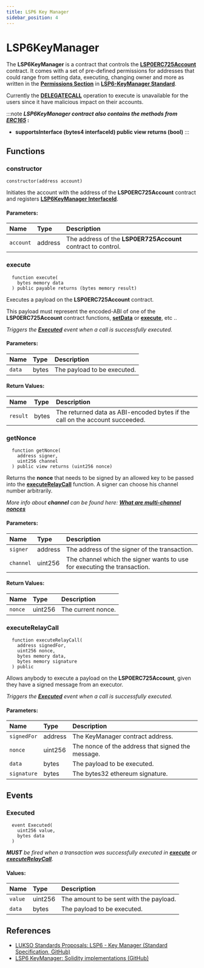 ```yaml
---
title: LSP6 Key Manager
sidebar_position: 4
---
```


# LSP6KeyManager

The **LSP6KeyManager** is a contract that controls the **[LSP0ERC725Account](./lsp0-erc725-account.md)** contract. It comes with a set of pre-defined permissions for addresses that could range from setting data, executing, changing owner and more as written in the **[Permissions Section](../universal-profile/04-lsp6-key-manager.md#-types-of-permissions)** in **[LSP6-KeyManager Standard](../universal-profile/04-lsp6-key-manager.md)**.

Currently the [**DELEGATECALL**](../universal-profile/04-lsp6-key-manager.md#-address-permissions) operation to execute is unavailable for the users since it have malicious impact on their accounts.

:::note
**_LSP6KeyManager contract also contains the methods from_ [_ERC165_](https://eips.ethereum.org/EIPS/eip-165) :**

- **supportsInterface (bytes4 interfaceId) public view returns (bool)**
  :::

## Functions

### constructor

```solidity
constructor(address account)
```

Initiates the account with the address of the **LSP0ERC725Account** contract and registers **[LSP6KeyManager InterfaceId](./interface-ids.md)**.

#### Parameters:

| Name      | Type    | Description                                                  |
| :-------- | :------ | :----------------------------------------------------------- |
| `account` | address | The address of the **LSP0ER725Account** contract to control. |

### execute

```solidity
  function execute(
    bytes memory data
  ) public payable returns (bytes memory result)
```

Executes a payload on the **LSP0ERC725Account** contract.

This payload must represent the encoded-ABI of one of the **LSP0ERC725Account** contract functions, **[setData](./lsp0-erc725-account.md#setdata)** or **[execute](./lsp0-erc725-account.md#execute)**, etc ..

_Triggers the **[Executed](#executed)** event when a call is successfully executed._

#### Parameters:

| Name   | Type  | Description                 |
| :----- | :---- | :-------------------------- |
| `data` | bytes | The payload to be executed. |

#### Return Values:

| Name     | Type  | Description                                                                  |
| :------- | :---- | :--------------------------------------------------------------------------- |
| `result` | bytes | The returned data as ABI-encoded bytes if the call on the account succeeded. |

### getNonce

```solidity
  function getNonce(
    address signer,
    uint256 channel
  ) public view returns (uint256 nonce)
```

Returns the **nonce** that needs to be signed by an allowed key to be passed into the **[executeRelayCall](#executerelaycall)** function. A signer can choose his channel number arbitrarily.

_More info about **channel** can be found here: **[What are multi-channel nonces](../faq/channel-nonce.md)**_

#### Parameters:

| Name      | Type    | Description                                                              |
| :-------- | :------ | :----------------------------------------------------------------------- |
| `signer`  | address | The address of the signer of the transaction.                            |
| `channel` | uint256 | The channel which the signer wants to use for executing the transaction. |

#### Return Values:

| Name    | Type    | Description        |
| :------ | :------ | :----------------- |
| `nonce` | uint256 | The current nonce. |

### executeRelayCall

```solidity
  function executeRelayCall(
    address signedFor,
    uint256 nonce,
    bytes memory data,
    bytes memory signature
  ) public
```

Allows anybody to execute a payload on the **LSP0ERC725Account**, given they have a signed message from an executor.

_Triggers the **[Executed](#executed)** event when a call is successfully executed._

#### Parameters:

| Name        | Type    | Description                                       |
| :---------- | :------ | :------------------------------------------------ |
| `signedFor` | address | The KeyManager contract address.                  |
| `nonce`     | uint256 | The nonce of the address that signed the message. |
| `data`      | bytes   | The payload to be executed.                       |
| `signature` | bytes   | The bytes32 ethereum signature.                   |

## Events

### Executed

```solidity
  event Executed(
    uint256 value,
    bytes data
  )
```

_**MUST** be fired when a transaction was successfully executed in **[execute](#execute)** or **[executeRelayCall](#executerelaycall)**._

#### Values:

| Name    | Type    | Description                             |
| :------ | :------ | :-------------------------------------- |
| `value` | uint256 | The amount to be sent with the payload. |
| `data`  | bytes   | The payload to be executed.             |

## References

- [LUKSO Standards Proposals: LSP6 - Key Manager (Standard Specification, GitHub)](https://github.com/lukso-network/LIPs/blob/main/LSPs/LSP-6-KeyManager.md)
- [LSP6 KeyManager: Solidity implementations (GitHub)](https://github.com/lukso-network/lsp-universalprofile-smart-contracts/tree/develop/contracts/LSP6KeyManager)

